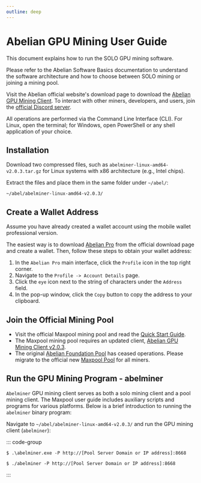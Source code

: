 ```yaml
---
outline: deep
---
```


# Abelian GPU Mining User Guide

This document explains how to run the SOLO GPU mining software.

Please refer to the Abelian Software Basics documentation to understand the software architecture and how to choose between SOLO mining or joining a mining pool.

Visit the Abelian official website's download page to download the [Abelian GPU Mining Client](/downloads/latest#abelian-gpu-mining-pool-client). To interact with other miners, developers, and users, join the [official Discord server](https://discord.com/invite/5rrDxP29hx).

All operations are performed via the Command Line Interface (CLI). For Linux, open the terminal; for Windows, open PowerShell or any shell application of your choice.

## Installation

Download two compressed files, such as `abelminer-linux-amd64-v2.0.3.tar.gz` for Linux systems with x86 architecture (e.g., Intel chips).

Extract the files and place them in the same folder under `~/abel/`:

```
~/abel/abelminer-linux-amd64-v2.0.3/
```

## Create a Wallet Address

Assume you have already created a wallet account using the mobile wallet professional version.

The easiest way is to download [Abelian Pro](/downloads/latest#abelian-pro-mobile) from the official download page and create a wallet. Then, follow these steps to obtain your wallet address:

1. In the `Abelian Pro` main interface, click the `Profile` icon in the top right corner.
2. Navigate to the `Profile -> Account Details` page.
3. Click the `eye` icon next to the string of characters under the `Address` field.
4. In the pop-up window, click the `Copy` button to copy the address to your clipboard.

## Join the Official Mining Pool

- Visit the official Maxpool mining pool and read the [Quick Start Guide](https://maxpool.org/home/guide).
- The Maxpool mining pool requires an updated client, [Abelian GPU Mining Client v2.0.3](/downloads/latest#abelian-gpu-mining-pool-client).
- The original [Abelian Foundation Pool](https://legacy.maxpool.org/home) has ceased operations. Please migrate to the official new [Maxpool Pool](https://maxpool.org/) for all miners.

## Run the GPU Mining Program - abelminer

`Abelminer` GPU mining client serves as both a solo mining client and a pool mining client. The Maxpool user guide includes auxiliary scripts and programs for various platforms. Below is a brief introduction to running the `abelminer` binary program:

Navigate to `~/abel/abelminer-linux-amd64-v2.0.3/` and run the GPU mining client (`abelminer`):

::: code-group
```shell [Windows]
$ .\abelminer.exe -P http://[Pool Server Domain or IP address]:8668
```
```shell [macOS and Linux]
$ ./abelminer -P http://[Pool Server Domain or IP address]:8668
```
:::